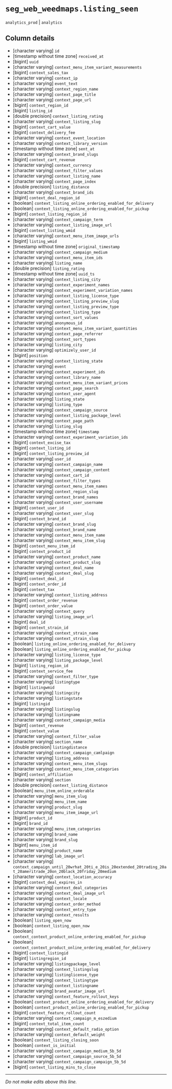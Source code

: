 # `seg_web_weedmaps.listing_seen`
`analytics_prod` | `analytics`

## Column details
* [character varying] `id`
* [timestamp without time zone] `received_at`
* [bigint]    `uuid`
* [character varying] `context_menu_item_variant_measurements`
* [bigint]    `context_sales_tax`
* [character varying] `context_ip`
* [character varying] `event_text`
* [character varying] `context_region_name`
* [character varying] `context_page_title`
* [character varying] `context_page_url`
* [bigint]    `context_region_id`
* [bigint]    `listing_id`
* [double precision] `context_listing_rating`
* [character varying] `context_listing_slug`
* [bigint]    `context_cart_value`
* [bigint]    `context_delivery_fee`
* [character varying] `context_event_location`
* [character varying] `context_library_version`
* [timestamp without time zone] `sent_at`
* [character varying] `context_brand_slugs`
* [bigint]    `context_cart_revenue`
* [character varying] `context_currency`
* [character varying] `context_filter_values`
* [character varying] `context_listing_name`
* [character varying] `context_page_index`
* [double precision] `listing_distance`
* [character varying] `context_brand_ids`
* [bigint]    `context_deal_region_id`
* [boolean]   `context_listing_online_ordering_enabled_for_delivery`
* [boolean]   `context_listing_online_ordering_enabled_for_pickup`
* [bigint]    `context_listing_region_id`
* [character varying] `context_campaign_term`
* [character varying] `context_listing_image_url`
* [bigint]    `context_listing_wmid`
* [character varying] `context_menu_item_image_urls`
* [bigint]    `listing_wmid`
* [timestamp without time zone] `original_timestamp`
* [character varying] `context_campaign_medium`
* [character varying] `context_menu_item_ids`
* [character varying] `listing_name`
* [double precision] `listing_rating`
* [timestamp without time zone] `uuid_ts`
* [character varying] `context_listing_city`
* [character varying] `context_experiment_names`
* [character varying] `context_experiment_variation_names`
* [character varying] `context_listing_license_type`
* [character varying] `context_listing_preview_slug`
* [character varying] `context_listing_preview_type`
* [character varying] `context_listing_type`
* [character varying] `context_sort_values`
* [character varying] `anonymous_id`
* [character varying] `context_menu_item_variant_quantities`
* [character varying] `context_page_referrer`
* [character varying] `context_sort_types`
* [character varying] `listing_city`
* [character varying] `optimizely_user_id`
* [bigint]    `position`
* [character varying] `context_listing_state`
* [character varying] `event`
* [character varying] `context_experiment_ids`
* [character varying] `context_library_name`
* [character varying] `context_menu_item_variant_prices`
* [character varying] `context_page_search`
* [character varying] `context_user_agent`
* [character varying] `listing_state`
* [character varying] `listing_type`
* [character varying] `context_campaign_source`
* [character varying] `context_listing_package_level`
* [character varying] `context_page_path`
* [character varying] `listing_slug`
* [timestamp without time zone] `timestamp`
* [character varying] `context_experiment_variation_ids`
* [bigint]    `context_excise_tax`
* [bigint]    `context_listing_id`
* [bigint]    `context_listing_preview_id`
* [character varying] `user_id`
* [character varying] `context_campaign_name`
* [character varying] `context_campaign_content`
* [character varying] `context_cart_id`
* [character varying] `context_filter_types`
* [character varying] `context_menu_item_names`
* [character varying] `context_region_slug`
* [character varying] `context_brand_names`
* [character varying] `context_user_username`
* [bigint]    `context_user_id`
* [character varying] `context_user_slug`
* [bigint]    `context_brand_id`
* [character varying] `context_brand_slug`
* [character varying] `context_brand_name`
* [character varying] `context_menu_item_name`
* [character varying] `context_menu_item_slug`
* [bigint]    `context_menu_item_id`
* [bigint]    `context_product_id`
* [character varying] `context_product_name`
* [character varying] `context_product_slug`
* [character varying] `context_deal_name`
* [character varying] `context_deal_slug`
* [bigint]    `context_deal_id`
* [bigint]    `context_order_id`
* [bigint]    `context_tax`
* [character varying] `context_listing_address`
* [bigint]    `context_order_revenue`
* [bigint]    `context_order_value`
* [character varying] `context_query`
* [character varying] `listing_image_url`
* [bigint]    `deal_id`
* [bigint]    `context_strain_id`
* [character varying] `context_strain_name`
* [character varying] `context_strain_slug`
* [boolean]   `listing_online_ordering_enabled_for_delivery`
* [boolean]   `listing_online_ordering_enabled_for_pickup`
* [character varying] `listing_license_type`
* [character varying] `listing_package_level`
* [bigint]    `listing_region_id`
* [bigint]    `context_service_fee`
* [character varying] `context_filter_type`
* [character varying] `listingtype`
* [bigint]    `listingwmid`
* [character varying] `listingcity`
* [character varying] `listingstate`
* [bigint]    `listingid`
* [character varying] `listingslug`
* [character varying] `listingname`
* [character varying] `context_campaign_media`
* [bigint]    `context_revenue`
* [bigint]    `context_value`
* [character varying] `context_filter_value`
* [character varying] `section_name`
* [double precision] `listingdistance`
* [character varying] `context_campaign_camlpaign`
* [character varying] `listing_address`
* [character varying] `context_menu_item_slugs`
* [character varying] `context_menu_item_categories`
* [bigint]    `context_affiliation`
* [character varying] `section`
* [double precision] `context_listing_distance`
* [boolean]   `menu_item_online_orderable`
* [character varying] `menu_item_slug`
* [character varying] `menu_item_name`
* [character varying] `product_slug`
* [character varying] `menu_item_image_url`
* [bigint]    `product_id`
* [bigint]    `brand_id`
* [character varying] `menu_item_categories`
* [character varying] `brand_name`
* [character varying] `brand_slug`
* [bigint]    `menu_item_id`
* [character varying] `product_name`
* [character varying] `lab_image_url`
* [character varying] `context_campaign_until_20wrhat_20ti_e_20is_20extended_20trading_20at_20ameritrade_20on_20black_20friday_20medium`
* [character varying] `context_location_accuracy`
* [bigint]    `context_deal_expires_in`
* [character varying] `context_deal_categories`
* [character varying] `context_deal_image_url`
* [character varying] `context_locale`
* [character varying] `context_order_method`
* [character varying] `context_entry_type`
* [character varying] `context_results`
* [boolean]   `listing_open_now`
* [boolean]   `context_listing_open_now`
* [boolean]   `context_context_product_online_ordering_enabled_for_pickup`
* [boolean]   `context_context_product_online_ordering_enabled_for_delivery`
* [bigint]    `context_listingid`
* [bigint]    `listingregion_id`
* [character varying] `listingpackage_level`
* [character varying] `context_listingslug`
* [character varying] `listinglicense_type`
* [character varying] `context_listingtype`
* [character varying] `context_listingname`
* [character varying] `brand_avatar_image_url`
* [character varying] `context_feature_rollout_keys`
* [boolean]   `context_product_online_ordering_enabled_for_delivery`
* [boolean]   `context_product_online_ordering_enabled_for_pickup`
* [bigint]    `context_feature_rollout_count`
* [character varying] `context_campaign_m_eszedium`
* [bigint]    `context_total_item_count`
* [character varying] `context_default_radio_option`
* [character varying] `context_default_weight`
* [boolean]   `context_listing_closing_soon`
* [boolean]   `context_is_initial`
* [character varying] `context_campaign_medium_5b_5d`
* [character varying] `context_campaign_source_5b_5d`
* [character varying] `context_campaign_campaign_5b_5d`
* [bigint]    `context_listing_mins_to_close`

-------------------------------------------------------------------------------
*Do not make edits above this line.*
